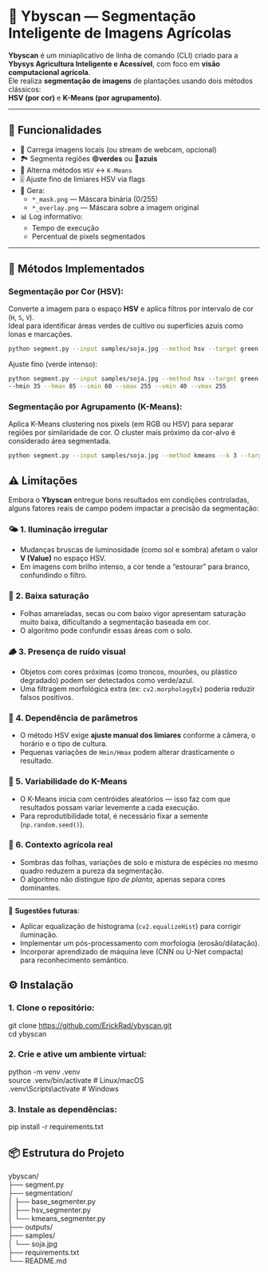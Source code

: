 # 🌱 Ybyscan — Segmentação Inteligente de Imagens Agrícolas

**Ybyscan** é um miniaplicativo de linha de comando (CLI) criado para a  
**Ybysys Agricultura Inteligente e Acessível**, com foco em **visão computacional agrícola**.  
Ele realiza **segmentação de imagens** de plantações usando dois métodos clássicos:  
**HSV (por cor)** e **K-Means (por agrupamento)**.

---

## 🚀 Funcionalidades

- 📸 Carrega imagens locais (ou stream de webcam, opcional)
- 🏞 Segmenta regiões 🟢**verdes** ou 🔵**azuis**
- 🔁 Alterna métodos `HSV` ↔ `K-Means`
- 🎚️ Ajuste fino de limiares HSV via flags
- 💾 Gera:
  - `*_mask.png` — Máscara binária (0/255)
  - `*_overlay.png` — Máscara sobre a imagem original
- 📊 Log informativo:
  - Tempo de execução
  - Percentual de pixels segmentados

---

## 🧠 Métodos Implementados

### Segmentação por Cor (HSV):

Converte a imagem para o espaço **HSV** e aplica filtros por intervalo de cor (`H`, `S`, `V`).  
Ideal para identificar áreas verdes de cultivo ou superfícies azuis como lonas e marcações.

```bash
python segment.py --input samples/soja.jpg --method hsv --target green
```

Ajuste fino (verde intenso):

```bash
python segment.py --input samples/soja.jpg --method hsv --target green \
--hmin 35 --hmax 85 --smin 60 --smax 255 --vmin 40 --vmax 255
```

### Segmentação por Agrupamento (K-Means):

Aplica K-Means clustering nos pixels (em RGB ou HSV) para separar regiões por similaridade de cor.
O cluster mais próximo da cor-alvo é considerado área segmentada.

```bash
python segment.py --input samples/soja.jpg --method kmeans --k 3 --target green
```

## ⚠️ Limitações

Embora o **Ybyscan** entregue bons resultados em condições controladas, alguns fatores reais de campo podem impactar a precisão da segmentação:

### 🌤️ 1. Iluminação irregular
- Mudanças bruscas de luminosidade (como sol e sombra) afetam o valor **V (Value)** no espaço HSV.  
- Em imagens com brilho intenso, a cor tende a “estourar” para branco, confundindo o filtro.

### 🍂 2. Baixa saturação
- Folhas amareladas, secas ou com baixo vigor apresentam saturação muito baixa, dificultando a segmentação baseada em cor.  
- O algoritmo pode confundir essas áreas com o solo.

### 🪵 3. Presença de ruído visual
- Objetos com cores próximas (como troncos, mourões, ou plástico degradado) podem ser detectados como verde/azul.  
- Uma filtragem morfológica extra (ex: `cv2.morphologyEx`) poderia reduzir falsos positivos.

### 🔁 4. Dependência de parâmetros
- O método HSV exige **ajuste manual dos limiares** conforme a câmera, o horário e o tipo de cultura.  
- Pequenas variações de `Hmin/Hmax` podem alterar drasticamente o resultado.

### 🧮 5. Variabilidade do K-Means
- O K-Means inicia com centróides aleatórios — isso faz com que resultados possam variar levemente a cada execução.  
- Para reprodutibilidade total, é necessário fixar a semente (`np.random.seed()`).

### 🌾 6. Contexto agrícola real
- Sombras das folhas, variações de solo e mistura de espécies no mesmo quadro reduzem a pureza da segmentação.  
- O algoritmo não distingue *tipo de planta*, apenas separa cores dominantes.

---

🔧 **Sugestões futuras**:
- Aplicar equalização de histograma (`cv2.equalizeHist`) para corrigir iluminação.
- Implementar um pós-processamento com morfologia (erosão/dilatação).
- Incorporar aprendizado de máquina leve (CNN ou U-Net compacta) para reconhecimento semântico.


## ⚙️ Instalação

### 1. Clone o repositório:

git clone https://github.com/ErickRad/ybyscan.git  
cd ybyscan

### 2. Crie e ative um ambiente virtual:

python -m venv .venv  
source .venv/bin/activate   # Linux/macOS  
.venv\Scripts\activate      # Windows  
 
### 3. Instale as dependências:

pip install -r requirements.txt

## 📦 Estrutura do Projeto

ybyscan/  
├── segment.py  
├── segmentation/  
│   ├── base_segmenter.py  
│   ├── hsv_segmenter.py  
│   └── kmeans_segmenter.py  
├── outputs/  
├── samples/  
│   └── soja.jpg  
├── requirements.txt  
└── README.md  
